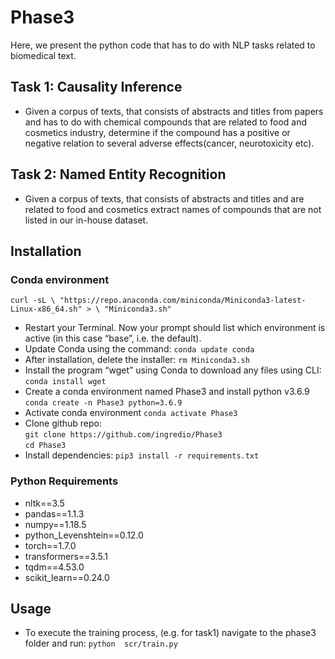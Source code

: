 # Phase3
Here, we present the python code that has to do with NLP tasks related to biomedical text.
## Task 1: Causality Inference
* Given a corpus of texts, that consists of abstracts and titles from papers and has to do with chemical compounds that are related to food and cosmetics industry, determine if the compound has a positive or negative relation to several adverse effects(cancer, neurotoxicity etc).
 
## Task 2: Named Entity Recognition
* Given a corpus of texts, that consists of abstracts and titles and are related to food and cosmetics extract names of compounds that are not listed in our in-house dataset.

## Installation
### Conda environment
` curl -sL \
  "https://repo.anaconda.com/miniconda/Miniconda3-latest-Linux-x86_64.sh" > \
  "Miniconda3.sh" `
  * Restart your Terminal. Now your prompt should list which environment is active (in this case “base”, i.e. the default).
  * Update Conda using the command:
    `conda update conda`
  * After installation, delete the installer:
    `rm Miniconda3.sh`
  * Install the program “wget” using Conda to download any files using CLI:
    `conda install wget`
  *  Create a conda environment named Phase3 and install python v3.6.9
    `conda create -n Phase3 python=3.6.9`
  * Activate conda environment
    `conda activate Phase3`
  * Clone github repo:  
    `git clone https://github.com/ingredio/Phase3`  
    `cd Phase3`
  * Install dependencies:
    `pip3 install -r requirements.txt`

###  Python Requirements
* nltk==3.5
* pandas==1.1.3
* numpy==1.18.5
* python_Levenshtein==0.12.0
* torch==1.7.0
* transformers==3.5.1
* tqdm==4.53.0
* scikit_learn==0.24.0

## Usage
* To execute the training process, (e.g. for task1) navigate to the phase3 folder and run: `python  scr/train.py`
